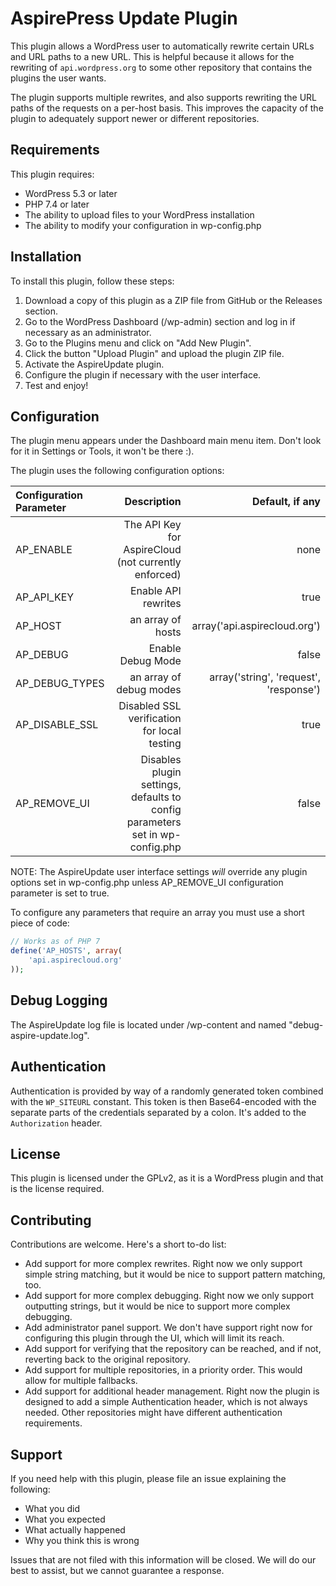 # AspirePress Update Plugin

This plugin allows a WordPress user to automatically rewrite certain URLs and URL paths to a new URL. This is
helpful because it allows for the rewriting of `api.wordpress.org` to some other repository that contains the plugins
the user wants.

The plugin supports multiple rewrites, and also supports rewriting the URL paths of the requests on a per-host basis.
This improves the capacity of the plugin to adequately support newer or different repositories.

## Requirements

This plugin requires:

- WordPress 5.3 or later
- PHP 7.4 or later
- The ability to upload files to your WordPress installation
- The ability to modify your configuration in wp-config.php

## Installation

To install this plugin, follow these steps:

1. Download a copy of this plugin as a ZIP file from GitHub or the Releases section.
2. Go to the WordPress Dashboard (/wp-admin) section and log in if necessary as an administrator.
3. Go to the Plugins menu and click on "Add New Plugin".
4. Click the button "Upload Plugin" and upload the plugin ZIP file.
5. Activate the AspireUpdate plugin.
6. Configure the plugin if necessary with the user interface.
7. Test and enjoy!

## Configuration

The plugin menu appears under the Dashboard main menu item. Don't look for it in Settings or Tools, it won't be there :).

The plugin uses the following configuration options:

| Configuration Parameter |                                                                  Description |                        Default, if any |
| :---------------------- | ---------------------------------------------------------------------------: | -------------------------------------: |
| AP_ENABLE               |                         The API Key for AspireCloud (not currently enforced) |                                   none |
| AP_API_KEY              |                                                          Enable API rewrites |                                   true |
| AP_HOST                 |                                                            an array of hosts |           array('api.aspirecloud.org') |
| AP_DEBUG                |                                                            Enable Debug Mode |                                  false |
| AP_DEBUG_TYPES          |                                                      an array of debug modes | array('string', 'request', 'response') |
| AP_DISABLE_SSL          |                                  Disabled SSL verification for local testing |                                   true |
| AP_REMOVE_UI            | Disables plugin settings, defaults to config parameters set in wp-config.php |                                  false |

NOTE: The AspireUpdate user interface settings _will_ override any plugin options set in wp-config.php unless AP_REMOVE_UI configuration parameter is set to true.

To configure any parameters that require an array you must use a short piece of code:

```php
// Works as of PHP 7
define('AP_HOSTS', array(
    'api.aspirecloud.org'
));
```

## Debug Logging

The AspireUpdate log file is located under /wp-content and named "debug-aspire-update.log".

## Authentication

Authentication is provided by way of a randomly generated token combined with the `WP_SITEURL` constant. This token is
then Base64-encoded with the separate parts of the credentials separated by a colon. It's added to the `Authorization`
header.

## License

This plugin is licensed under the GPLv2, as it is a WordPress plugin and that is the license required.

## Contributing

Contributions are welcome. Here's a short to-do list:

- Add support for more complex rewrites. Right now we only support simple string matching, but it would be nice to support pattern matching, too.
- Add support for more complex debugging. Right now we only support outputting strings, but it would be nice to support more complex debugging.
- Add administrator panel support. We don't have support right now for configuring this plugin through the UI, which will limit its reach.
- Add support for verifying that the repository can be reached, and if not, reverting back to the original repository.
- Add support for multiple repositories, in a priority order. This would allow for multiple fallbacks.
- Add support for additional header management. Right now the plugin is designed to add a simple Authentication header, which is not always needed. Other repositories might have different authentication requirements.

## Support

If you need help with this plugin, please file an issue explaining the following:

- What you did
- What you expected
- What actually happened
- Why you think this is wrong

Issues that are not filed with this information will be closed. We will do our best to assist, but we cannot guarantee a response.
